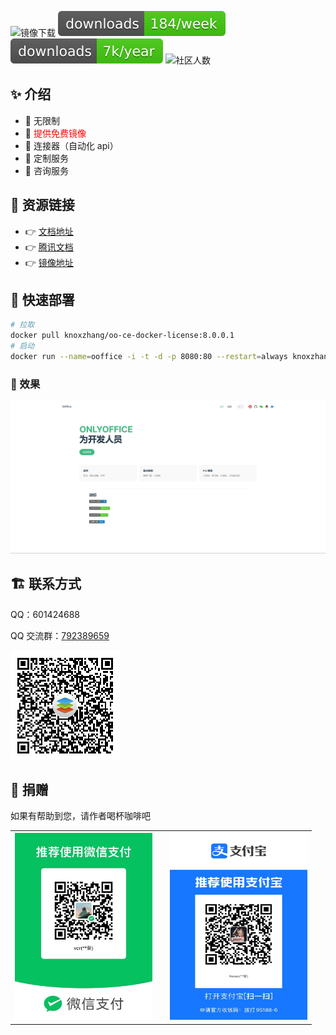 ![镜像下载](https://img.shields.io/docker/pulls/knoxzhang/oo-ce-docker-license)
![npm pagepack 下载](./docs/public/knox.zhang.week.svg)
![npm pagepack 下载](./docs/public/knox.zhang.year.svg)
![社区人数](https://img.shields.io/badge/QQ群人数-470+-blue)

## ✨ 介绍

- 💪 无限制
- 💪 <span style="color:red">提供免费镜像</span>
- 💪 连接器（自动化 api）
- 📖 定制服务
- 📖 咨询服务

## 📔 资源链接

- 👉 [文档地址](https://kchzhang.github.io/ooffice-docs-zh-cn/)
- 👉 [腾讯文档](https://docs.qq.com/doc/DVHhIcnptc0hEQnJP)
- 👉 [镜像地址](https://hub.docker.com/r/knoxzhang/oo-ce-docker-license)

<!-- ## 徽标 -->

 <!-- ![镜像下载](./docs/public/oo-ce-docker-license16.svg) -->
 <!-- ![镜像下载](https://img.shields.io/docker/pulls/knoxzhang/oo-ce-docker-license)
 ![npm pagepack 下载](./docs/public/knox.zhang.week.svg)
 ![npm pagepack 下载](./docs/public/knox.zhang.year.svg)
 ![社区人数](https://img.shields.io/badge/QQ群人数-410+-blue) -->

<!-- https://img.shields.io/docker/pulls/knoxzhang/oo-ce-docker-license

https://img.shields.io/npm-stat/dy/knox.zhang -->

## 🚀 快速部署

```sh
# 拉取
docker pull knoxzhang/oo-ce-docker-license:8.0.0.1
# 启动
docker run --name=ooffice -i -t -d -p 8080:80 --restart=always knoxzhang/oo-ce-docker-license:8.0.0.1
```

### 📔 效果
![home](./docs/public/home.png)



## 🏗 联系方式

QQ：601424688

QQ 交流群：<a href="https://jq.qq.com/?_wv=1027&k=m01BIUzX" target="_blank">792389659</a>

![qq-group](./docs/public/qq-group.png)

## 💝 捐赠

如果有帮助到您，请作者喝杯咖啡吧

<table>
    <tr>
        <td>
            <img width="220" src="./docs/public/wxpay.JPG"/>
        </td>
        <td>
        </td>
        <td>            
            <img width="220" height="300" src="./docs/public/alipay.JPG"/>
        </td>
    </tr>
</table>

<!-- 图标下载 https://shields.io/badges/docker-pulls -->
